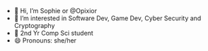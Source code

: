 - 👋 Hi, I’m Sophie or @Opixior
- 👀 I’m interested in Software Dev, Game Dev, Cyber Security and Cryptography
- 🌱 2nd Yr Comp Sci student
- 😄 Pronouns: she/her

